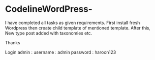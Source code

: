 # CodelineWordPress-

I have completed all tasks as given requirements. First install fresh Wordpress then create child template of mentioned template.
After this, New type post added with taxonomies etc.


Thanks


Login admin :
username  : admin 
password  : haroon123
